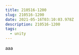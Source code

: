 ```yaml
---
title: 210516-1200
slug: 210516-1200
date: 2021-05-16T03:10:03.978Z
description: 210516-1200
tags:
  - unity
---
```

aaa